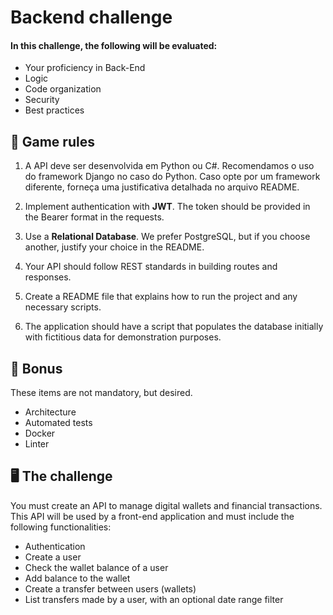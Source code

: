 # Backend challenge

#### In this challenge, the following will be evaluated:
* Your proficiency in Back-End
* Logic
* Code organization
* Security
* Best practices

## 🚨 Game rules

1. A API deve ser desenvolvida em Python ou C#. Recomendamos o uso do framework Django no caso do Python. Caso opte por um framework diferente, forneça uma justificativa detalhada no arquivo README.

2. Implement authentication with **JWT**. The token should be provided in the Bearer format in the requests.

3. Use a **Relational Database**. We prefer PostgreSQL, but if you choose another, justify your choice in the README.

4. Your API should follow REST standards in building routes and responses.

5. Create a README file that explains how to run the project and any necessary scripts.

6. The application should have a script that populates the database initially with fictitious data for demonstration purposes.

## 🎁 Bonus

These items are not mandatory, but desired.

* Architecture
* Automated tests
* Docker
* Linter

## 🖥 The challenge

You must create an API to manage digital wallets and financial transactions. This API will be used by a front-end application and must include the following functionalities:

* Authentication
* Create a user
* Check the wallet balance of a user
* Add balance to the wallet
* Create a transfer between users (wallets)
* List transfers made by a user, with an optional date range filter